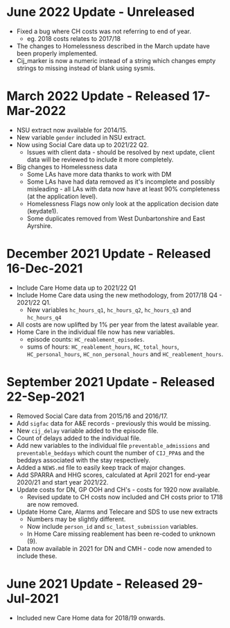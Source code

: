 # June 2022 Update - Unreleased
* Fixed a bug where CH costs was not referring to end of year. 
  * eg. 2018 costs relates to 2017/18
* The changes to Homelessness described in the March update have been properly implemented.
* Cij_marker is now a numeric instead of a string which changes empty strings to missing instead of blank using sysmis.


# March 2022 Update - Released 17-Mar-2022
* NSU extract now available for 2014/15.
* New variable `gender` included in NSU extract.
* Now using Social Care data up to 2021/22 Q2.
  * Issues with client data - should be resolved by next update, client data will be reviewed to include it more completely.
* Big changes to Homelessness data
  * Some LAs have more data thanks to work with DM
  * Some LAs have had data removed as it's incomplete and possibly misleading - all LAs with data now have at least 90% completeness (at the application level).
  * Homelessness Flags now only look at the application decision date (keydate1).
  * Some duplicates removed from West Dunbartonshire and East Ayrshire.
 
# December 2021 Update - Released 16-Dec-2021

* Include Care Home data up to 2021/22 Q1
* Include Home Care data using the new methodology, from 2017/18 Q4 - 2021/22 Q1.
  * New variables `hc_hours_q1`, `hc_hours_q2`, `hc_hours_q3` and `hc_hours_q4`
* All costs are now uplifted by 1% per year from the latest available year.
* Home Care in the individual file now has new variables.
  * episode counts: `HC_reablement_episodes`.
  * sums of hours: `HC_reablement_hours`, `HC_total_hours`, `HC_personal_hours`, `HC_non_personal_hours` and `HC_reablement_hours`.

# September 2021 Update - Released 22-Sep-2021

* Removed Social Care data from 2015/16 and 2016/17.
* Add `sigfac` data for A&E records - previously this would be missing.
* New `cij_delay` variable added to the episode file.
* Count of delays added to the individual file.
* Add new variables to the individual file `preventable_admissions` and `preventable_beddays` which count the number of `CIJ_PPA`s and the beddays associated with the stay respectively.
* Added a `NEWS.md` file to easily keep track of major changes.
* Add SPARRA and HHG scores, calculated at April 2021 for end-year 2020/21 and start year 2021/22.
* Update costs for DN, GP OOH and CH's - costs for 1920 now available. 
    * Revised update to CH costs now included and CH costs prior to 1718 are now removed. 
* Update Home Care, Alarms and Telecare and SDS to use new extracts
    * Numbers may be slightly different.
    * Now include `person_id` and `sc_latest_submission` variables.
    * In Home Care missing reablement has been re-coded to unknown (9).
* Data now available in 2021 for DN and CMH - code now amended to include these.

# June 2021 Update - Released 29-Jul-2021

* Included new Care Home data for 2018/19 onwards.
